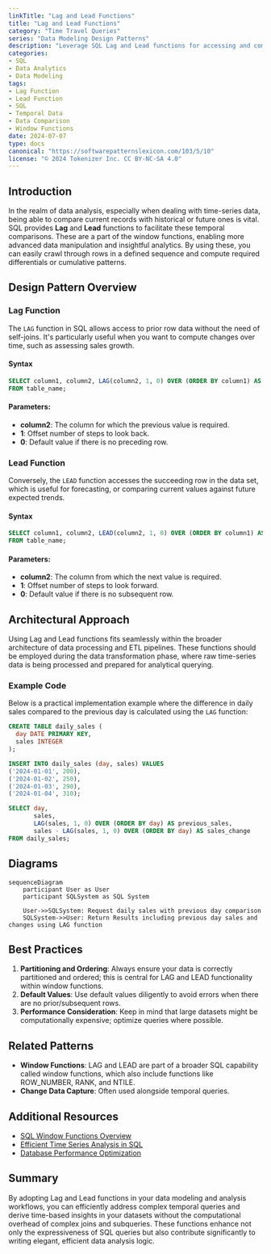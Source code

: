 ```yaml
---
linkTitle: "Lag and Lead Functions"
title: "Lag and Lead Functions"
category: "Time Travel Queries"
series: "Data Modeling Design Patterns"
description: "Leverage SQL Lag and Lead functions for accessing and comparing previous or subsequent rows within temporal datasets, enhancing time-based data analysis and comparisons."
categories:
- SQL
- Data Analytics
- Data Modeling
tags:
- Lag Function
- Lead Function
- SQL
- Temporal Data
- Data Comparison
- Window Functions
date: 2024-07-07
type: docs
canonical: "https://softwarepatternslexicon.com/103/5/10"
license: "© 2024 Tokenizer Inc. CC BY-NC-SA 4.0"
---
```



## Introduction

In the realm of data analysis, especially when dealing with time-series data, being able to compare current records with historical or future ones is vital. SQL provides **Lag** and **Lead** functions to facilitate these temporal comparisons. These are a part of the window functions, enabling more advanced data manipulation and insightful analytics. By using these, you can easily crawl through rows in a defined sequence and compute required differentials or cumulative patterns.

## Design Pattern Overview

### Lag Function

The `LAG` function in SQL allows access to prior row data without the need of self-joins. It's particularly useful when you want to compute changes over time, such as assessing sales growth.

#### Syntax

```sql
SELECT column1, column2, LAG(column2, 1, 0) OVER (ORDER BY column1) AS previous_value
FROM table_name;
```

#### Parameters:
- **column2**: The column for which the previous value is required.
- **1**: Offset number of steps to look back.
- **0**: Default value if there is no preceding row.

### Lead Function

Conversely, the `LEAD` function accesses the succeeding row in the data set, which is useful for forecasting, or comparing current values against future expected trends.

#### Syntax

```sql
SELECT column1, column2, LEAD(column2, 1, 0) OVER (ORDER BY column1) AS next_value
FROM table_name;
```

#### Parameters:
- **column2**: The column from which the next value is required.
- **1**: Offset number of steps to look forward.
- **0**: Default value if there is no subsequent row.

## Architectural Approach

Using Lag and Lead functions fits seamlessly within the broader architecture of data processing and ETL pipelines. These functions should be employed during the data transformation phase, where raw time-series data is being processed and prepared for analytical querying.

### Example Code

Below is a practical implementation example where the difference in daily sales compared to the previous day is calculated using the `LAG` function:

```sql
CREATE TABLE daily_sales (
  day DATE PRIMARY KEY,
  sales INTEGER
);

INSERT INTO daily_sales (day, sales) VALUES
('2024-01-01', 200),
('2024-01-02', 250),
('2024-01-03', 290),
('2024-01-04', 310);

SELECT day,
       sales,
       LAG(sales, 1, 0) OVER (ORDER BY day) AS previous_sales,
       sales - LAG(sales, 1, 0) OVER (ORDER BY day) AS sales_change
FROM daily_sales;
```

## Diagrams

```mermaid
sequenceDiagram
    participant User as User
    participant SQLSystem as SQL System

    User->>SQLSystem: Request daily sales with previous day comparison
    SQLSystem->>User: Return Results including previous day sales and changes using LAG function
```

## Best Practices

1. **Partitioning and Ordering**: Always ensure your data is correctly partitioned and ordered; this is central for LAG and LEAD functionality within window functions.
2. **Default Values**: Use default values diligently to avoid errors when there are no prior/subsequent rows.
3. **Performance Consideration**: Keep in mind that large datasets might be computationally expensive; optimize queries where possible.

## Related Patterns

- **Window Functions**: LAG and LEAD are part of a broader SQL capability called window functions, which also include functions like ROW_NUMBER, RANK, and NTILE.
- **Change Data Capture**: Often used alongside temporal queries.

## Additional Resources

- [SQL Window Functions Overview](https://www.example.com/sql-window-functions)
- [Efficient Time Series Analysis in SQL](https://www.example.com/time-series-sql)
- [Database Performance Optimization](https://www.example.com/sql-optimization)

## Summary

By adopting Lag and Lead functions in your data modeling and analysis workflows, you can efficiently address complex temporal queries and derive time-based insights in your datasets without the computational overhead of complex joins and subqueries. These functions enhance not only the expressiveness of SQL queries but also contribute significantly to writing elegant, efficient data analysis logic.
